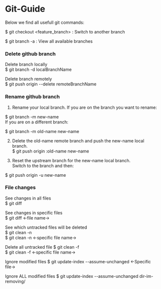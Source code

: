 # Git-Guide
Below we find all usefull git commands:

$ git checkout <feature_branch> : Switch to another branch <br>

$ git branch -a : View all available branches <br>

### Delete github branch 

Delete branch locally <br>
$ git branch -d localBranchName

Delete branch remotely <br>
$ git push origin --delete remoteBranchName

### Rename github branch
1. Rename your local branch.
If you are on the branch you want to rename:

$ git branch -m new-name <br>
If you are on a different branch:

$ git branch -m old-name new-name

2. Delete the old-name remote branch and push the new-name local branch. <br>
$ git push origin :old-name new-name

3. Reset the upstream branch for the new-name local branch. <br>
Switch to the branch and then:

$ git push origin -u new-name

### File changes 

See changes in all files <br>
$ git diff

See changes in specific files <br>
$ git diff <-file name->

See which untracked files will be deleted <br>
$ git clean -n <br>
$ git clean -n <-specific file name->

Delete all untracked file
$ git clean -f <br>
$ git clean -f <-specific file name->

Ignore modified files 
$ git update-index --assume-unchanged <-Specific file->

Ignore ALL modified files
$ git update-index --assume-unchanged dir-im-removing/

